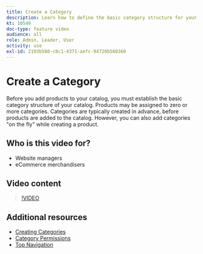 ```yaml
---
title: Create a Category
description: Learn how to define the basic category structure for your product catalog.
kt: 10549
doc-type: feature video
audience: all
role: Admin, Leader, User
activity: use
exl-id: 2193b580-c8c1-4371-aefc-94720b560360
---
```

# Create a Category

Before you add products to your catalog, you must establish the basic category structure of your catalog. Products may be assigned to zero or more categories. Categories are typically created in advance, before products are added to the catalog. However, you can also add categories "on the fly" while creating a product. 

## Who is this video for?

- Website managers
- eCommerce merchandisers

## Video content

>[!VIDEO](https://video.tv.adobe.com/v/343746?quality=12&learn=on)

## Additional resources

- [Creating Categories](https://docs.magento.com/user-guide/catalog/category-create.html)
- [Category Permissions](https://docs.magento.com/user-guide/catalog/category-permissions.html)
- [Top Navigation](https://docs.magento.com/user-guide/catalog/navigation-top.html)
